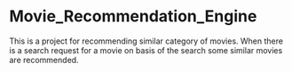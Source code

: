 # Movie_Recommendation_Engine
This is a project for recommending similar category of movies. When there is a search request for a movie on basis of the search some similar movies are recommended.
